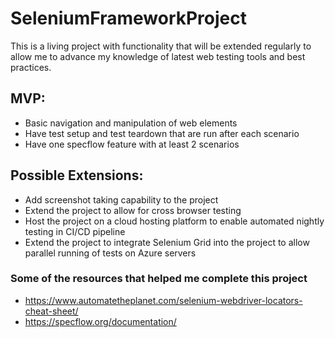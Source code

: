 # SeleniumFrameworkProject
This is a living project with functionality that will be extended regularly to allow me to advance my knowledge of latest web testing tools and best practices. 

## MVP:
- Basic navigation and manipulation of web elements
- Have test setup and test teardown that are run after each scenario
- Have one specflow feature with at least 2 scenarios

## Possible Extensions:
- Add screenshot taking capability to the project
- Extend the project to allow for cross browser testing
- Host the project on a cloud hosting platform to enable automated nightly testing in CI/CD pipeline
- Extend the project to integrate Selenium Grid into the project to allow parallel running of tests on Azure servers

### Some of the resources that helped me complete this project
- https://www.automatetheplanet.com/selenium-webdriver-locators-cheat-sheet/
- https://specflow.org/documentation/



